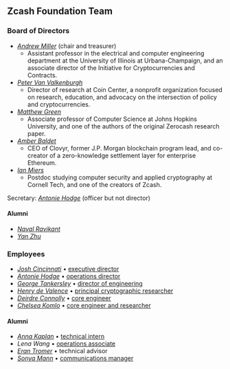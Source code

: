 <h2 id="team">Zcash Foundation Team</h2>

### Board of Directors

- [_Andrew Miller_](https://soc1024.com/) (chair and treasurer)
  - Assistant professor in the electrical and computer engineering department at the University of Illinois at Urbana-Champaign, and an associate director of the Initiative for Cryptocurrencies and Contracts.
- [_Peter Van Valkenburgh_](http://www.petervv.com/)
  - Director of research at Coin Center, a nonprofit organization focused on research, education, and advocacy on the intersection of policy and cryptocurrencies.
- [_Matthew Green_](https://isi.jhu.edu/~mgreen/)
  - Associate professor of Computer Science at Johns Hopkins University, and one of the authors of the original Zerocash research paper.
- [_Amber Baldet_](http://www.amberbaldet.com/)
  - CEO of Clovyr, former J.P. Morgan blockchain program lead, and co-creator of a zero-knowledge settlement layer for enterprise Ethereum.
- [_Ian Miers_](https://cs.jhu.edu/~imiers/)
  - Postdoc studying computer security and applied cryptography at Cornell Tech, and one of the creators of Zcash.
  
Secretary: [_Antonie Hodge_](https://twitter.com/antoniehodge) (officer but not director)

#### Alumni

- [_Naval Ravikant_](https://angel.co/naval)
- [_Yan Zhu_](https://diracdeltas.github.io/)

### Employees

- [_Josh Cincinnati_](https://twitter.com/acityinohio) • [executive director](https://www.zfnd.org/blog/exec-director-and-roadmap/)
- [_Antonie Hodge_](https://twitter.com/antoniehodge) • [operations director](https://www.zfnd.org/blog/welcome-antonie/)
- [_George Tankersley_](https://twitter.com/gtank__) • [director of engineering](https://www.zfnd.org/blog/welcome-george/)
- [_Henry de Valence_](https://twitter.com/hdevalence) • [principal cryptographic researcher](https://www.zfnd.org/blog/henry-de-valence/)
- [_Deirdre Connolly_](https://twitter.com/durumcrustulum) • [core engineer](https://www.zfnd.org/blog/welcome-deirdre/)
- [_Chelsea Komlo_](https://twitter.com/chelseakomlo) • [core engineer and researcher](https://www.zfnd.org/blog/welcome-chelsea/)

#### Alumni

- [_Anna Kaplan_](https://twitter.com/kaplannie) • [technical intern](https://www.zfnd.org/blog/anna-kaplan-welcome/)
- _Lena Wang_ • [operations associate](https://www.zfnd.org/blog/welcome-lena/)
- [_Eran Tromer_](https://www.tau.ac.il/~tromer/) • technical advisor
- [_Sonya Mann_](https://twitter.com/sonyaellenmann) • [communications manager](https://www.zfnd.org/blog/welcome-sonya/)
